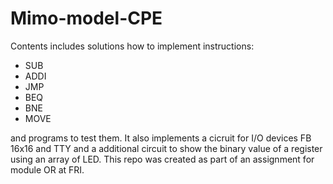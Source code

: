 <h1>Mimo-model-CPE</h1>
<p>Contents includes solutions how to implement instructions:</p>
<ul>
  <li>SUB</li>
  <li>ADDI</li>
  <li>JMP</li>
  <li>BEQ</li>
  <li>BNE</li>
  <li>MOVE</li>
</ul>
<p>
 and programs to test them.
 It also implements a cicruit for I/O devices FB 16x16 and TTY and a additional circuit to show the binary value of a register using an array of LED.
 This repo was created as part of an assignment for module OR at FRI.
</p>
